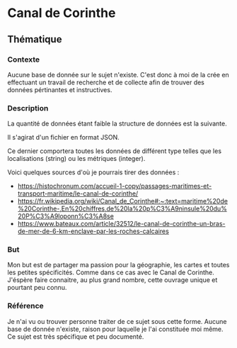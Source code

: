 # Canal de Corinthe

## Thématique

### Contexte
Aucune base de donnée sur le sujet n'existe. C'est donc à moi de la crée en effectuant un travail de recherche et de collecte afin de trouver des données pértinantes et instructives. 


### Description
La quantité de données étant faible la structure de données est la suivante.

Il s'agirat d'un fichier en format JSON.

Ce dernier comportera toutes les données de différent type telles que les localisations (string) ou les métriques (integer).


Voici quelques sources d'où je pourrais tirer des données :
- https://histochronum.com/accueil-1-copy/passages-maritimes-et-transport-maritime/le-canal-de-corinthe/
- https://fr.wikipedia.org/wiki/Canal_de_Corinthe#:~:text=maritime%20de%20Corinthe-,En%20chiffres,de%20la%20p%C3%A9ninsule%20du%20P%C3%A9loponn%C3%A8se
- https://www.bateaux.com/article/32512/le-canal-de-corinthe-un-bras-de-mer-de-6-km-enclave-par-les-roches-calcaires
    

### But
Mon but est de partager ma passion pour la géographie, les cartes et toutes les petites spécificités. Comme dans ce cas avec le Canal de Corinthe. J'éspère faire connaitre, au plus grand nombre, cette ouvrage unique et pourtant peu connu. 


### Référence
Je n'ai vu ou trouver personne traiter de ce sujet sous cette forme. Aucune base de donnée n'existe, raison pour laquelle je l'ai constituée moi même. Ce sujet est très spécifique et peu documenté. 
